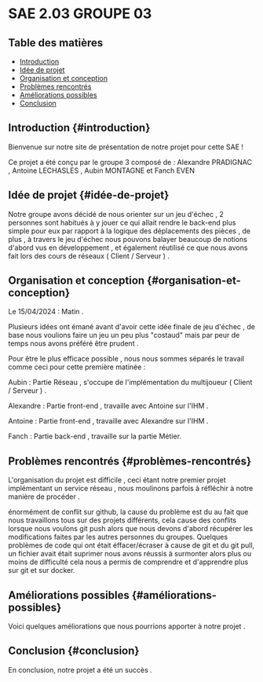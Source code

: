 # SAE 2.03 GROUPE 03

## Table des matières
- [Introduction](#introduction)
- [Idée de projet](#idée-de-projet)
- [Organisation et conception](#organisation-et-conception)
- [Problèmes rencontrés](#problèmes-rencontrés)
- [Améliorations possibles](#améliorations-possibles)
- [Conclusion](#conclusion)

## Introduction {#introduction}
Bienvenue sur notre site de présentation de notre projet pour cette SAE !  

Ce projet a été conçu par le groupe 3 composé de : Alexandre PRADIGNAC , Antoine LECHASLES , Aubin MONTAGNE et Fanch EVEN  


## Idée de projet {#idée-de-projet}
Notre groupe avons décidé de nous orienter sur un jeu d'échec , 2 personnes sont habitués à y jouer ce qui allait rendre le back-end plus simple pour eux par rapport à la logique des déplacements des pièces , de plus , à travers le jeu d'échec nous pouvons balayer beaucoup de notions d'abord vus en développement , et également réutilisé ce que nous avons fait lors des cours de réseaux ( Client / Serveur ) .  


## Organisation et conception {#organisation-et-conception}
Le 15/04/2024 : Matin .  

Plusieurs idées ont émané avant d'avoir cette idée finale de jeu d'échec , de base nous voulions faire un jeu un peu plus "costaud" mais par peur de temps nous avons préféré être prudent .  

Pour être le plus efficace possible , nous nous sommes séparés le travail comme ceci pour cette première matinée :  


Aubin     : Partie Réseau , s'occupe de l'implémentation du multijoueur ( Client / Serveur ) .  

Alexandre : Partie front-end , travaille avec Antoine sur l'IHM .  

Antoine   : Partie front-end , travaille avec Alexandre sur l'IHM .  

Fanch     : Partie back-end  , travaille sur la partie Métier.  


## Problèmes rencontrés {#problèmes-rencontrés}
L'organisation du projet est difficile , ceci étant notre premier projet implémentant un service réseau , nous moulinons parfois à réfléchir à notre manière de procéder .  

énormément de conflit sur github, la cause du problème est du au fait que nous travaillons tous sur des projets différents, cela cause des conflits lorsque nous voulons git push alors que nous devons d'abord récupérer les modifications faites par les autres personnes du groupes. Quelques problèmes de code qui ont était éffacer/écraser à cause de git et du git pull, un fichier avait était suprimer nous avons réussis à surmonter alors plus ou moins de difficulté cela nous a permis de comprendre et d'apprendre plus sur git et sur docker. 



## Améliorations possibles {#améliorations-possibles}
Voici quelques améliorations que nous pourrions apporter à notre projet .  


## Conclusion {#conclusion}
En conclusion, notre projet a été un succès .  

